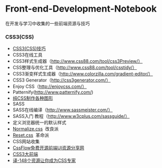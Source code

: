 # Front-end-Development-Notebook
在开发与学习中收集的一些前端资源与技巧

### CSS3(CSS)
* [CSS3(CSS)技巧](https://github.com/jianghong1992/Front-end-Development-Notebook/blob/master/CSS3-CSS/tips.md)
* CSS3在线工具  
 * CSS3样式生成器（http://www.css88.com/tool/css3Preview/）  
 * CSS整理与优化工具（http://www.css88.com/tool/csstidy/）
 * CSS3渐变样式生成器（http://www.colorzilla.com/gradient-editor/）  
 * CSS3 Generator（http://css3generator.com/）  
 * Enjoy CSS（http://enjoycss.com/）
 * Patternify(http://www.patternify.com/)
* [纯CSS制作各种图形](https://segmentfault.com/a/1190000002780453)  
* SASS 
 * SASS在线编译（http://www.sassmeister.com/）
 * SASS入门 教程（http://www.w3cplus.com/sassguide/）
* 定义浏览器统一的默认样式
 * [Normalize.css](https://necolas.github.io/normalize.css/)  改良派
 * [Reset.css](http://nec.netease.com/framework/css-reset.html)  革命派
* CSS网站收集
 * [CssFlow免费开源前端UI资源分享网](http://www.cssflow.com/)
 * [CSS3大前端](http://www.daqianduan.com/tag/css3)
 * [译-148个资源让你成为CSS专家](https://segmentfault.com/a/1190000006689923)
